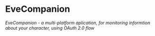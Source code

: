 # EveCompanion
*EveCompanion - a multi-platform aplication, for monitoring informtion about your character, using OAuth 2.0 flow*
